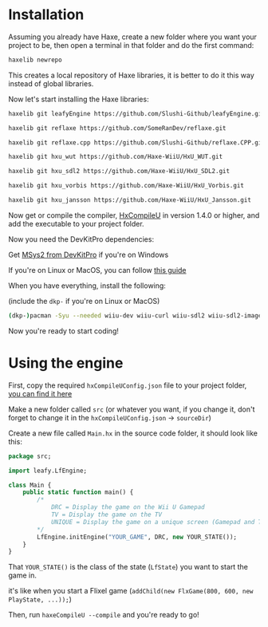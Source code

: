 # Installation
Assuming you already have Haxe, create a new folder where you want your project to be, then open a terminal in that folder and do the first command:

```bash
haxelib newrepo
```
This creates a local repository of Haxe libraries, it is better to do it this way instead of global libraries.

Now let's start installing the Haxe libraries:

```bash
haxelib git leafyEngine https://github.com/Slushi-Github/leafyEngine.git

haxelib git reflaxe https://github.com/SomeRanDev/reflaxe.git

haxelib git reflaxe.cpp https://github.com/Slushi-Github/reflaxe.CPP.git

haxelib git hxu_wut https://github.com/Haxe-WiiU/HxU_WUT.git

haxelib git hxu_sdl2 https://github.com/Haxe-WiiU/HxU_SDL2.git

haxelib git hxu_vorbis https://github.com/Haxe-WiiU/HxU_Vorbis.git

haxelib git hxu_jansson https://github.com/Haxe-WiiU/HxU_Jansson.git
```

Now get or compile the compiler, [HxCompileU](https://github.com/Slushi-Github/hxCompileU) in version 1.4.0 or higher, and add the executable to your project folder.

Now you need the DevKitPro dependencies:

Get [MSys2 from DevKitPro](https://github.com/devkitPro/installer/releases/latest) if you're on Windows

If you're on Linux or MacOS, you can follow [this guide](https://devkitpro.org/wiki/devkitPro_pacman)

When you have everything, install the following:

(include the ``dkp-`` if you're on Linux or MacOS)
```bash
(dkp-)pacman -Syu --needed wiiu-dev wiiu-curl wiiu-sdl2 wiiu-sdl2-image wiiu-sdl2-mixer wiiu-sdl2-ttf wiiu-sdl2_gfx ppc-jansson ppc-zlib ppc-libvorbis ppc-libopus ppc-libogg ppc-libjpeg-turbo ppc-freetype ppc-bzip2 ppc-libpng
```

Now you're ready to start coding!

# Using the engine
First, copy the required ``hxCompileUConfig.json`` file to your project folder, [you can find it here](https://github.com/Slushi-Github/leafyEngine/blob/main/setup/hxCompileUConfig.json)

Make a new folder called ``src`` (or whatever you want, if you change it, don't forget to change it in the ``hxCompileUConfig.json`` -> ``sourceDir``)

Create a new file called ``Main.hx`` in the source code folder, it should look like this:

```haxe
package src;

import leafy.LfEngine;

class Main {
    public static function main() {
        /*
            DRC = Display the game on the Wii U Gamepad
            TV = Display the game on the TV
            UNIQUE = Display the game on a unique screen (Gamepad and TV)
        */
        LfEngine.initEngine("YOUR_GAME", DRC, new YOUR_STATE());
    }
}
```

That ``YOUR_STATE()`` is the class of the state (``LfState``) you want to start the game in.

it's like when you start a Flixel game (``addChild(new FlxGame(800, 600, new PlayState, ...));``)

Then, run ``haxeCompileU --compile`` and you're ready to go!
